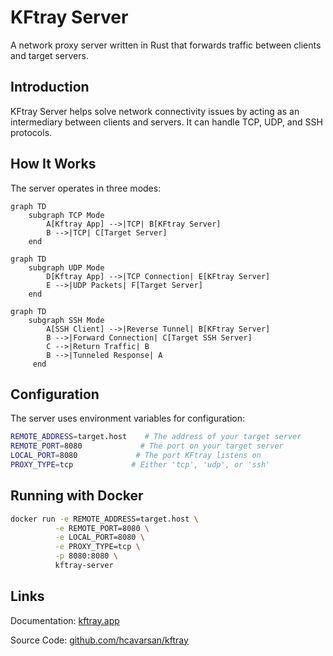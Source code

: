 # KFtray Server

A network proxy server written in Rust that forwards traffic between clients and target servers.

## Introduction

KFtray Server helps solve network connectivity issues by acting as an intermediary between clients and servers. It can handle TCP, UDP, and SSH protocols.

## How It Works

The server operates in three modes:

```mermaid
graph TD
    subgraph TCP Mode
        A[Kftray App] -->|TCP| B[KFtray Server]
        B -->|TCP| C[Target Server]
    end
```

```mermaid
graph TD
    subgraph UDP Mode
        D[Kftray App] -->|TCP Connection| E[KFtray Server]
        E -->|UDP Packets| F[Target Server]
    end
```

```mermaid
graph TD
    subgraph SSH Mode
        A[SSH Client] -->|Reverse Tunnel| B[KFtray Server]
        B -->|Forward Connection| C[Target SSH Server]
        C -->|Return Traffic| B
        B -->|Tunneled Response| A
     end
```

## Configuration

The server uses environment variables for configuration:

```bash
REMOTE_ADDRESS=target.host    # The address of your target server
REMOTE_PORT=8080             # The port on your target server
LOCAL_PORT=8080             # The port KFtray listens on
PROXY_TYPE=tcp             # Either 'tcp', 'udp', or 'ssh'
```

## Running with Docker

```bash
docker run -e REMOTE_ADDRESS=target.host \
          -e REMOTE_PORT=8080 \
          -e LOCAL_PORT=8080 \
          -e PROXY_TYPE=tcp \
          -p 8080:8080 \
          kftray-server
```



## Links

Documentation: [kftray.app](https://kftray.app)

Source Code: [github.com/hcavarsan/kftray](https://github.com/hcavarsan/kftray)

